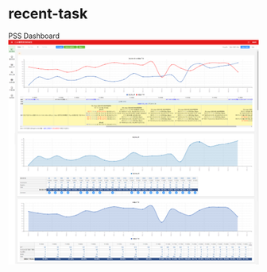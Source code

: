# recent-task
PSS Dashboard
<img src="https://github.com/johnshaw77/cowbay-task/blob/main/pss.png" width="1024">
